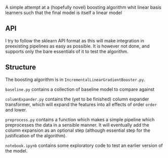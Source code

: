 A simple attempt at a (hopefully novel) boosting algorithm whit linear basis learners
such that the final model is itself a linear model

## API

I try to follow the sklearn API format as this will make integration in preexisting pipelines as easy as possible. It is however not done, and supports only the bare essentials of it to test the algorithm.

## Structure

The boosting algorithm is in `IncrementalLinearGradientBooster.py`.

`baseline.py` contains a collection of baseline model to compare against

`columnExpander.py` contains the (yet to be finished) column expander transformer, which will expand the features into all effects of order `order` and lower.

`preprocess.py` contains a function which makes a simple pipeline which preprocesses the data in a sensible manner. It will eventually add the column expansion as an optional step (although essential step for the justification of the algorithm).

`notebook.ipynb` contains some exploratory code to test an earlier version of the model.